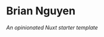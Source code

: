 # Brian Nguyen

<p class='text-center font-italic'><em>An opinionated Nuxt starter template</em></p>
